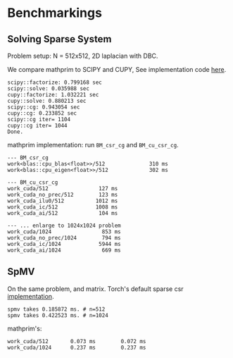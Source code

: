# Benchmarkings

## Solving Sparse System

Problem setup: N = 512x512, 2D laplacian with DBC.

We compare mathprim to SCIPY and CUPY, See implementation code [here](cu_csr.py). 

```
scipy::factorize: 0.799168 sec
scipy::solve: 0.035988 sec
cupy::factorize: 1.032221 sec
cupy::solve: 0.880213 sec
scipy::cg: 0.943054 sec
cupy::cg: 0.233852 sec
scipy::cg iter= 1104
cupy::cg iter= 1044
Done.
```

mathprim implementation: run `BM_csr_cg` and `BM_cu_csr_cg`.

```
--- BM_csr_cg
work<blas::cpu_blas<float>>/512              310 ms
work<blas::cpu_eigen<float>>/512             302 ms 

--- BM_cu_csr_cg
work_cuda/512                127 ms
work_cuda_no_prec/512        123 ms
work_cuda_ilu0/512          1012 ms
work_cuda_ic/512            1008 ms
work_cuda_ai/512             104 ms

--- ... enlarge to 1024x1024 problem
work_cuda/1024                853 ms
work_cuda_no_prec/1024        794 ms
work_cuda_ic/1024            5944 ms
work_cuda_ai/1024             669 ms
```

## SpMV

On the same problem, and matrix. Torch's default sparse csr [implementation](spmv.py).

```
spmv takes 0.185872 ms. # n=512
spmv takes 0.422523 ms. # n=1024
```

mathprim's:
```
work_cuda/512       0.073 ms        0.072 ms
work_cuda/1024      0.237 ms        0.237 ms
```